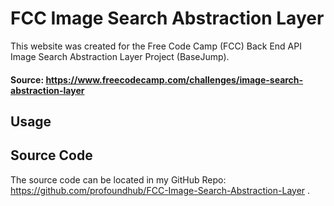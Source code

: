 # FCC Image Search Abstraction Layer

This website was created for the Free Code Camp (FCC) Back End API Image Search Abstraction Layer Project (BaseJump).

#### Source: https://www.freecodecamp.com/challenges/image-search-abstraction-layer


## Usage


## Source Code
The source code can be located in my GitHub Repo: https://github.com/profoundhub/FCC-Image-Search-Abstraction-Layer .
